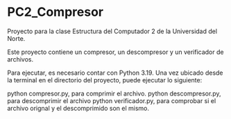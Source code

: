 # PC2_Compresor
Proyecto para la clase Estructura del Computador 2 de la Universidad del Norte. 

Este proyecto contiene un compresor, un descompresor y un verificador de archivos.

Para ejecutar, es necesario contar con Python 3.19.
Una vez ubicado desde la terminal en el directorio del proyecto, puede ejecutar lo siguiente:

python compresor.py, para comprimir el archivo.
python descompresor.py, para descomprimir el archivo
python verificador.py, para comprobar si el archivo orignal y el descomprimido son el mismo.

